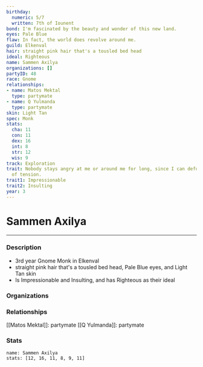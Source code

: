 ```yaml
---
birthday:
  numeric: 5/7
  written: 7th of Iounent
bond: I'm fascinated by the beauty and wonder of this new land.
eyes: Pale Blue
flaw: In fact, the world does revolve around me.
guild: Elkenval
hair: straight pink hair that's a tousled bed head
ideal: Righteous
name: Sammen Axilya
organizations: []
partyID: 48
race: Gnome
relationships:
- name: Matos Mektal
  type: partymate
- name: Q Yulmanda
  type: partymate
skin: Light Tan
spec: Monk
stats:
  cha: 11
  con: 11
  dex: 16
  int: 8
  str: 12
  wis: 9
track: Exploration
trait: Nobody stays angry at me or around me for long, since I can defuse any amount
  of tension.
trait1: Impressionable
trait2: Insulting
year: 3
---
```

# Sammen Axilya
---
### Description
- 3rd year Gnome Monk in Elkenval
- straight pink hair that's a tousled bed head, Pale Blue eyes, and Light Tan skin
- Is Impressionable and Insulting, and has Righteous as their ideal

### Organizations
### Relationships
[[Matos Mektal]]: partymate
[[Q Yulmanda]]: partymate
### Stats
```statblock
name: Sammen Axilya
stats: [12, 16, 11, 8, 9, 11]
```